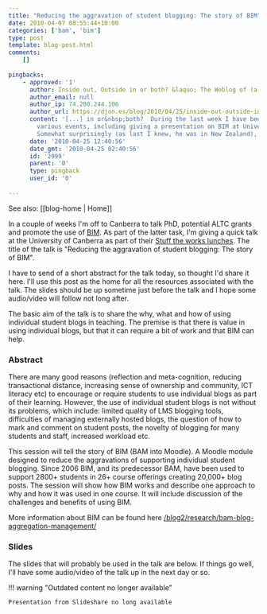 ```yaml
---
title: "Reducing the aggravation of student blogging: The story of BIM"
date: 2010-04-07 08:55:44+10:00
categories: ['bam', 'bim']
type: post
template: blog-post.html
comments:
    []
    
pingbacks:
    - approved: '1'
      author: Inside out, Outside in or both? &laquo; The Weblog of (a) David Jones
      author_email: null
      author_ip: 74.200.244.106
      author_url: https://djon.es/blog/2010/04/25/inside-out-outside-in-or-both/
      content: '[...] in or&nbsp;both?  During the last week I have been in Canberra for
        various events, including giving a presentation on BIM at University of Canberra.
        Somewhat surprisingly (as last I knew, he was in New Zealand), [...]'
      date: '2010-04-25 12:40:56'
      date_gmt: '2010-04-25 02:40:56'
      id: '2999'
      parent: '0'
      type: pingback
      user_id: '0'
    
---
```


See also: [[blog-home | Home]]

In a couple of weeks I'm off to Canberra to talk PhD, potential ALTC grants and promote the use of [BIM](/blog2/research/bam-blog-aggregation-management/). As part of the latter task, I'm giving a quick talk at the University of Canberra as part of their [Stuff the works lunches](http://www.canberra.edu.au/tlc/current-events). The title of the talk is "Reducing the aggravation of student blogging: The story of BIM".

I have to send of a short abstract for the talk today, so thought I'd share it here. I'll use this post as the home for all the resources associated with the talk. The slides should be up sometime just before the talk and I hope some audio/video will follow not long after.

The basic aim of the talk is to share the why, what and how of using individual student blogs in teaching. The premise is that there is value in using individual blogs, but that it can require a bit of work and that BIM can help.

### Abstract

There are many good reasons (reflection and meta-cognition, reducing transactional distance, increasing sense of ownership and community, ICT literacy etc) to encourage or require students to use individual blogs as part of their learning. However, the use of individual student blogs is not without its problems, which include: limited quality of LMS blogging tools, difficulties of managing externally hosted blogs, the question of how to mark and comment on student posts, the novelty of blogging for many students and staff, increased workload etc.

This session will tell the story of BIM (BAM into Moodle). A Moodle module designed to reduce the aggravations of supporting individual student blogging. Since 2006 BIM, and its predecessor BAM, have been used to support 2800+ students in 26+ course offerings creating 20,000+ blog posts. The session will show how BIM works and describe one approach to why and how it was used in one course. It will include discussion of the challenges and benefits of using BIM.

More information about BIM can be found here [/blog2/research/bam-blog-aggregation-management/](/blog2/research/bam-blog-aggregation-management/)

### Slides

The slides that will probably be used in the talk are below. If things go well, I'll have some audio/video of the talk up in the next day or so.


!!! warning "Outdated content no longer available"

    Presentation from Slideshare no long available
